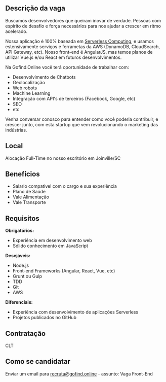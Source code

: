 ## Descrição da vaga

Buscamos desenvolvedores que queiram inovar de verdade. Pessoas com espírito de desafio e força necessários para nos ajudar a crescer em ritmo acelerado.

Nossa aplicação é 100% baseada em [Serverless Computing](https://en.wikipedia.org/wiki/Serverless_computing), e usamos estensivamente serviços e ferrametas da AWS (DynamoDB, CloudSearch, API Gateway, etc). Nosso front-end é AngularJS, mas temos planos de utilizar Vue.js e/ou React em futuros desenvolvimentos. 

Na Gofind.Online você terá oportunidade de trabalhar com:
- Desenvolvimento de Chatbots
- Geolocalização
- Web robots 
- Machine Learning
- Integração com API's de terceiros (Facebook, Google, etc)
- SEO
- etc 

Venha conversar conosco para entender como você poderia contribuir, e crescer junto, com esta startup que vem revolucionando o marketing das indústrias.

## Local

Alocação Full-Time no nosso escritório em Joinville/SC

## Benefícios

- Salario compativel com o cargo e sua experiência
- Plano de Saúde
- Vale Alimentação
- Vale Transporte

## Requisitos

**Obrigatórios:**
- Experiência em desenvolvimento web
- Sólido conhecimento em JavaScript

**Desejáveis:**
- Node.js
- Front-end Frameworks (Angular, React, Vue, etc)
- Grunt ou Gulp
- TDD
- Git
- AWS 

**Diferenciais:**
- Experiência com desenvolvimento de aplicações Serverless
- Projetos publicados no GitHub

## Contratação

CLT

## Como se candidatar

Enviar um email para recruta@gofind.online - assunto: Vaga Front-End

